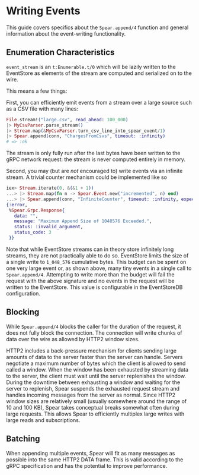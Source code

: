 # Writing Events

This guide covers specifics about the `Spear.append/4` function and general
information about the event-writing functionality.

## Enumeration Characteristics

`event_stream` is an `t:Enumerable.t/0` which will be lazily written to the
EventStore as elements of the stream are computed and serialized on to the
wire.

This means a few things:

First, you can efficiently emit events from a stream over a large source
such as a CSV file with many lines:

```elixir
File.stream!("large.csv", read_ahead: 100_000)
|> MyCsvParser.parse_stream()
|> Stream.map(&MyCsvParser.turn_csv_line_into_spear_event/1)
|> Spear.append(conn, "ChargesFromCsvs", timeout: :infinity)
# => :ok
```

The stream is only fully run after the last bytes have been written to
the gRPC network request: the stream is never computed entirely in memory.

Second, you may (but are _not_ encouraged to) write events via an infinite
stream. A trivial counter mechanism could be implemented like so

```elixir
iex> Stream.iterate(0, &(&1 + 1))
...> |> Stream.map(fn n -> Spear.Event.new("incremented", n) end)
...> |> Spear.append(conn, "InfiniteCounter", timeout: :infinity, expect: :empty)
{:error,
 %Spear.Grpc.Response{
   data: "",
   message: "Maximum Append Size of 1048576 Exceeded.",
   status: :invalid_argument,
   status_code: 3
 }}
```

Note that while EventStore streams can in theory store infinitely long
streams, they are not practically able to do so. EventStore limits the size
of a single write to `1_048_576` cumulative bytes. This budget can be spent
on one very large event or, as shown above, many tiny events in a single
call to `Spear.append/4`. Attempting to write more than the budget will fail
the request with the above signature and no events in the request will be
written to the EventStore. This value is configurable in the EventStoreDB
configuration.

## Blocking

While `Spear.append/4` blocks the caller for the duration of the request,
it does not fully block the connection. The connection will write chunks of
data over the wire as allowed by HTTP2 window sizes.

HTTP2 includes a back-pressure mechanism for clients sending large amounts
of data to the server faster than the server can handle. Servers negotiate
a maximum number of bytes which the client is allowed to send called a window.
When the window has been exhausted by streaming data to the server, the client
must wait until the server replenishes the window. During the downtime between
exhausting a window and waiting for the server to replenish, Spear suspends
the exhausted request stream and handles incoming messages from the server
as normal. Since HTTP2 window sizes are relatively small (usually somewhere
around the range of 10 and 100 KB), Spear takes conceptual breaks somewhat
often during large requests. This allows Spear to efficiently multiplex large
writes with large reads and subscriptions.

## Batching

When appending multiple events, Spear will fit as many messages as possible
into the same HTTP2 DATA frame. This is valid according to the gRPC
specification and has the potential to improve performance.
